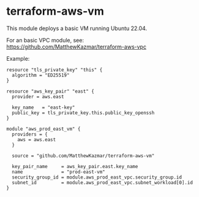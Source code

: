 # terraform-aws-vm

This module deploys a basic VM running Ubuntu 22.04.

For an basic VPC module, see: https://github.com/MatthewKazmar/terraform-aws-vpc

Example:
```
resource "tls_private_key" "this" {
  algorithm = "ED25519"
}

resource "aws_key_pair" "east" {
  provider = aws.east

  key_name   = "east-key"
  public_key = tls_private_key.this.public_key_openssh
}

module "aws_prod_east_vm" {
  providers = {
    aws = aws.east
  }

  source = "github.com/MatthewKazmar/terraform-aws-vm"

  key_pair_name     = aws_key_pair.east.key_name
  name              = "prod-east-vm"
  security_group_id = module.aws_prod_east_vpc.security_group.id
  subnet_id         = module.aws_prod_east_vpc.subnet_workload[0].id
}
```
